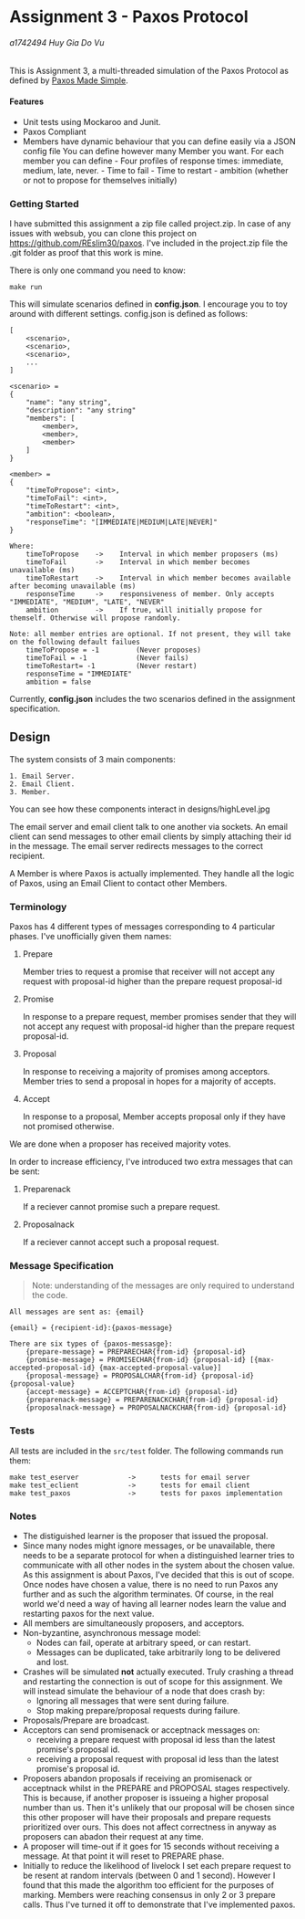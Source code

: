 # Assignment 3 - Paxos Protocol
###### a1742494 Huy Gia Do Vu

This is Assignment 3, a multi-threaded simulation of the Paxos Protocol as defined by [Paxos Made Simple](https://lamport.azurewebsites.net/pubs/paxos-simple.pdf).

#### Features
- Unit tests using Mockaroo and Junit.
- Paxos Compliant
- Members have dynamic behaviour that you can define easily via a JSON config file
    You can define however many Member you want. For each member you can define
        - Four profiles of response times: immediate, medium, late, never.
        - Time to fail
        - Time to restart
        - ambition (whether or not to propose for themselves initially)

### Getting Started
I have submitted this assignment a zip file called project.zip. In case of any issues with websub, you can clone this project on https://github.com/REslim30/paxos. I've included in the project.zip file the .git folder as proof that this work is mine.

There is only one command you need to know:

    make run

This will simulate scenarios defined in **config.json**. I encourage you to toy around with different settings. config.json is defined as follows:
```
[
    <scenario>,
    <scenario>,
    <scenario>,
    ...
]

<scenario> =
{
    "name": "any string",
    "description": "any string"
    "members": [
        <member>,
        <member>,
        <member>
    ]
}

<member> = 
{
    "timeToPropose": <int>,
    "timeToFail": <int>,
    "timeToRestart": <int>,
    "ambition": <boolean>,
    "responseTime": "[IMMEDIATE|MEDIUM|LATE|NEVER]"
}

Where:
    timeToPropose    ->    Interval in which member proposers (ms)
    timeToFail       ->    Interval in which member becomes unavailable (ms)
    timeToRestart    ->    Interval in which member becomes available after becoming unavailable (ms)
    responseTime     ->    responsiveness of member. Only accepts "IMMEDIATE", "MEDIUM", "LATE", "NEVER"
    ambition         ->    If true, will initially propose for themself. Otherwise will propose randomly.

Note: all member entries are optional. If not present, they will take on the following default failues
    timeToPropose = -1         (Never proposes)
    timeToFail = -1            (Never fails)
    timeToRestart= -1          (Never restart)
    responseTime = "IMMEDIATE"
    ambition = false
```

Currently, **config.json** includes the two scenarios defined in the assignment specification.

## Design
The system consists of 3 main components:

    1. Email Server.
    2. Email Client.
    3. Member.

You can see how these components interact in designs/highLevel.jpg

The email server and email client talk to one another via sockets. An email client can send messages to other email clients by simply attaching their id in the message. The email server redirects messages to the correct recipient.

A Member is where Paxos is actually implemented. They handle all the logic of Paxos, using an Email Client to contact other Members.

### Terminology
Paxos has 4 different types of messages corresponding to 4 particular phases. I've unofficially given them names:
1. Prepare

    Member tries to request a promise that receiver will not accept any request with proposal-id higher than the prepare request proposal-id

2. Promise

    In response to a prepare request, member promises sender that they will not accept any request with proposal-id higher than the prepare request proposal-id.    

3. Proposal

    In response to receiving a majority of promises among acceptors. Member tries to send a proposal in hopes for a majority of accepts.

4. Accept

    In response to a proposal, Member accepts proposal only if they have not promised otherwise.

We are done when a proposer has received majority votes.

In order to increase efficiency, I've introduced two extra messages that can be sent:

1. Preparenack
    
    If a reciever cannot promise such a prepare request.

2. Proposalnack

    If a reciever cannot accept such a proposal request.

### Message Specification
> Note: understanding of the messages are only required to understand the code.

```
All messages are sent as: {email}

{email} = {recipient-id}:{paxos-message}

There are six types of {paxos-messasge}:
    {prepare-message} = PREPARECHAR{from-id} {proposal-id}
    {promise-message} = PROMISECHAR{from-id} {proposal-id} [{max-accepted-proposal-id} {max-accepted-proposal-value}]
    {proposal-message} = PROPOSALCHAR{from-id} {proposal-id} {proposal-value}
    {accept-message} = ACCEPTCHAR{from-id} {proposal-id}
    {preparenack-message} = PREPARENACKCHAR{from-id} {proposal-id}
    {proposalnack-message} = PROPOSALNACKCHAR{from-id} {proposal-id}
```

### Tests
All tests are included in the `src/test` folder. The following commands run them:

    make test_eserver            ->      tests for email server
    make test_eclient            ->      tests for email client
    make test_paxos              ->      tests for paxos implementation

### Notes
- The distiguished learner is the proposer that issued the proposal.
- Since many nodes might ignore messages, or be unavailable, there needs to be a separate protocol for when a distinguished learner tries to communicate with all other nodes in the system about the chosen value. As this assignment is about Paxos, I've decided that this is out of scope. Once nodes have chosen a value, there is no need to run Paxos any further and as such the algorithm terminates. Of course, in the real world we'd need a way of having all learner nodes learn the value and restarting paxos for the next value.
- All members are simultaneously proposers, and acceptors.
- Non-byzantine, asynchronous message model:
    - Nodes can fail, operate at arbitrary speed, or can restart.
    - Messages can be duplicated, take arbitrarily long to be delivered and lost.
- Crashes will be simulated **not** actually executed. Truly crashing a thread and restarting the connection is out of scope for this assignment. We will instead simulate the behaviour of a node that does crash by:
    - Ignoring all messages that were sent during failure.
    - Stop making prepare/proposal requests during failure.
- Proposals/Prepare are broadcast.
- Acceptors can send promisenack or acceptnack messages on:
    - receiving a prepare request with proposal id less than the latest promise's proposal id.
    - receiving a proposal request with proposal id less than the latest promise's proposal id.
- Proposers abandon proposals if receiving an promisenack or acceptnack whilst in the PREPARE and PROPOSAL stages respectively. This is because, if another proposer is issueing a higher proposal number than us. Then it's unlikely that our proposal will be chosen since this other proposer will have their proposals and prepare requests prioritized over ours. This does not affect correctness in anyway as proposers can abadon their request at any time.
- A proposer will time-out if it goes for 15 seconds without receiving a message. At that point it will reset to PREPARE phase.
- Initially to reduce the likelihood of livelock I set each prepare request to be resent at random intervals (between 0 and 1 second). However I found that this made the algorithm too efficient for the purposes of marking. Members were reaching consensus in only 2 or 3 prepare calls. Thus I've turned it off to demonstrate that I've implemented paxos.
